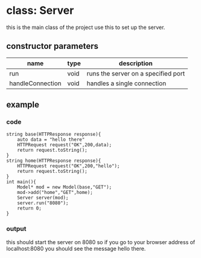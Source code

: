 # class: Server
this is the main class of the project use this to set up the server.

## constructor parameters

|name|type|description|
|----|----|-----------|
|run| void| runs the server on a specified port|
|handleConnection|void| handles a single connection|

## example

### code 
```
string base(HTTPResponse response){
    auto data = "hello there"
    HTTPRequest request("OK",200,data);
    return request.toString();
}
string home(HTTPResponse response){
    HTTPRequest request("OK",200,"hello");
    return request.toString();
}
int main(){
    Model* mod = new Model(base,"GET");
    mod->add("home","GET",home);
    Server server(mod);
    server.run("8080");
    return 0;
}
```

### output
this should start the server on 8080 so if you go to your browser address of localhost:8080 you should see the message hello there. 

